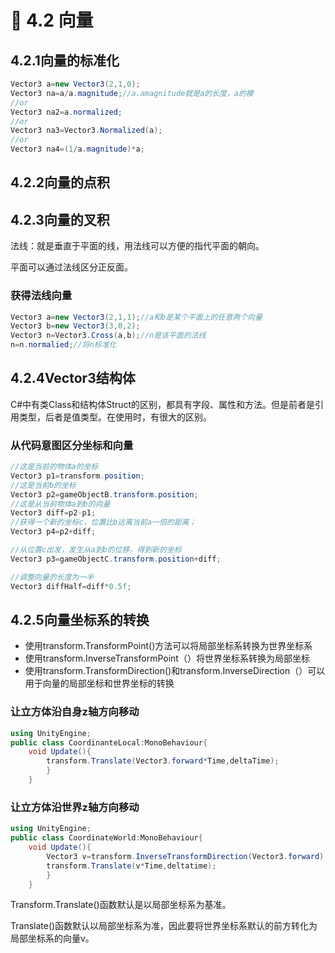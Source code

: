 # 🍎 4.2 向量

## 4.2.1向量的标准化

```csharp
Vector3 a=new Vector3(2,1,0);
Vector3 na=a/a.magnitude;//a.amagnitude就是a的长度，a的模
//or
Vector3 na2=a.normalized;
//or
Vector3 na3=Vector3.Normalized(a);
//or 
Vector3 na4=(1/a.magnitude)*a;
```

## 4.2.2向量的点积

## 4.2.3向量的叉积

法线：就是垂直于平面的线，用法线可以方便的指代平面的朝向。

平面可以通过法线区分正反面。

### 获得法线向量

```csharp
Vector3 a=new Vector3(2,1,1);//a和b是某个平面上的任意两个向量
Vector3 b=new Vector3(3,0,2);
Vector3 n=Vector3.Cross(a,b);//n是该平面的法线
n=n.normalied;//将n标准化
```

## 4.2.4Vector3结构体

C#中有类Class和结构体Struct的区别，都具有字段、属性和方法。但是前者是引用类型，后者是值类型。在使用时，有很大的区别。

### 从代码意图区分坐标和向量

```csharp
//这是当前的物体a的坐标
Vector3 p1=transform.position;
//这是当前b的坐标
Vector3 p2=gameObjectB.transform.position;
//这是从当前物体a到b的向量
Vector3 diff=p2-p1;
//获得一个新的坐标c，位置比b远离当前a一倍的距离；
Vector3 p4=p2+diff;

//从位置c出发，发生从a到b的位移，得到新的坐标
Vector3 p3=gameObjectC.transform.position+diff;

//调整向量的长度为一半
Vector3 diffHalf=diff*0.5f;
```

## 4.2.5向量坐标系的转换

* 使用transform.TransformPoint()方法可以将局部坐标系转换为世界坐标系
* 使用transform.InverseTransformPoint（）将世界坐标系转换为局部坐标
* 使用transform.TransformDirection()和transform.InverseDirection（）可以用于向量的局部坐标和世界坐标的转换

### 让立方体沿自身z轴方向移动

```csharp
using UnityEngine;
public class CoordinanteLocal:MonoBehaviour{
    void Update(){
        transform.Translate(Vector3.forward*Time,deltaTime);
        }
    }
```

### 让立方体沿世界z轴方向移动

```csharp
using UnityEngine;
public class CoordinateWorld:MonoBehaviour{
    void Update(){
        Vector3 v=transform.InverseTransformDirection(Vector3.forward);
        transform.Translate(v*Time,deltatime);
        }
    }
```

Transform.Translate()函数默认是以局部坐标系为基准。

Translate()函数默认以局部坐标系为准，因此要将世界坐标系默认的前方转化为局部坐标系的向量v。
